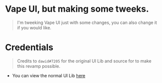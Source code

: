# Vape UI, but making some tweeks.

> I'm tweeking Vape UI just with some changes, you can also change it if you would like.

# Credentials

> Credits to `dawid#7205` for the original UI Lib and source for to make this revamp possible.

- You can view the normal UI Lib [here](https://v3rmillion.net/showthread.php?tid=1098651)
